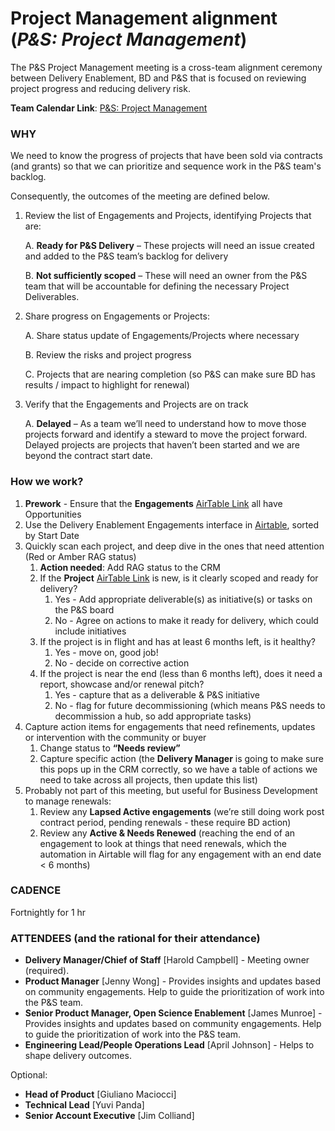 # Project Management alignment (_P&S: Project Management_)

The P&S Project Management meeting is a cross-team alignment ceremony between Delivery Enablement, BD and P&S that is focused on reviewing project progress and reducing delivery risk.

**Team Calendar Link**: [P&S: Project Management](https://calendar.google.com/calendar/event?action=TEMPLATE&tmeid=OGtvb2JsODlvN2I3MzhpMmVhdWpkY2NscDlfMjAyNTAyMTBUMTcwMDAwWiBoY2FtcGJlbGxAMmkyYy5vcmc&tmsrc=hcampbell%402i2c.org&scp=ALL)

### WHY

We need to know the progress of projects that have been sold via contracts (and grants) so that we can prioritize and sequence work in the P&S team's backlog.

Consequently, the outcomes of the meeting are defined below.

1. Review the list of Engagements and Projects, identifying Projects that are:

    A. **Ready for P&S Delivery** – These projects will need an issue created and added to the P&S team’s backlog for delivery

    B. **Not sufficiently scoped** – These will need an owner from the P&S team that will be accountable for defining the necessary Project Deliverables.

1. Share progress on Engagements or Projects:

    A. Share status update of Engagements/Projects where necessary

    B. Review the risks and project progress

    C. Projects that are nearing completion (so P&S can make sure BD has results / impact to highlight for renewal)

1. Verify that the Engagements and Projects are on track

    A. **Delayed** – As a team we’ll need to understand how to move those projects forward and identify a steward to move the project forward. Delayed projects are projects that haven’t been started and we are beyond the contract start date.

### How we work?

1. **Prework** - Ensure that the **Engagements** [AirTable Link](https://airtable.com/appbjBTRIbgRiElkr/pagpZcdEaghJQiYH3) all have Opportunities
2. Use the Delivery Enablement Engagements interface in [Airtable](https://airtable.com/appbjBTRIbgRiElkr/pagpZcdEaghJQiYH3), sorted by Start Date
3. Quickly scan each project, and deep dive in the ones that need attention (Red or Amber RAG status)
    1. **Action needed**: Add RAG status to the CRM
    2. If the **Project** [AirTable Link](https://airtable.com/appbjBTRIbgRiElkr/pag0zFFd2NaJHBHN5) is new, is it clearly scoped and ready for delivery?
        1. Yes - Add appropriate deliverable(s) as initiative(s) or tasks on the P&S board
        2. No - Agree on actions to make it ready for delivery, which could include initiatives
    3. If the project is in flight and has at least 6 months left, is it healthy?
        1. Yes - move on, good job!
        2. No - decide on corrective action
    4. If the project is near the end (less than 6 months left), does it need a report, showcase and/or renewal pitch?
        1. Yes - capture that as a deliverable & P&S initiative
        2. No - flag for future decommissioning (which means P&S needs to decommission a hub, so add appropriate tasks)
4. Capture action items for engagements that need refinements, updates or intervention with the community or buyer
    1. Change status to **“Needs review”**
    2. Capture specific action (the **Delivery Manager** is going to make sure this pops up in the CRM correctly, so we have a table of actions we need to take across all projects, then update this list)
5. Probably not part of this meeting, but useful for Business Development to manage renewals:
    1. Review any **Lapsed Active engagements** (we’re still doing work post contract period, pending renewals - these require BD action)
    2. Review any **Active & Needs Renewed** (reaching the end of an engagement to look at things that need renewals, which the automation in Airtable will flag for any engagement with an end date &lt; 6 months)

### CADENCE

Fortnightly for 1 hr

### ATTENDEES (and the rational for their attendance)

-   **Delivery Manager/Chief of Staff** [Harold Campbell] - Meeting owner (required).
-   **Product Manager** [Jenny Wong] - Provides insights and updates based on community engagements. Help to guide the prioritization of work into the P&S team.
-   **Senior Product Manager, Open Science Enablement** [James Munroe] - Provides insights and updates based on community engagements. Help to guide the prioritization of work into the P&S team.
-   **Engineering Lead/People Operations Lead** [April Johnson] - Helps to shape delivery outcomes.

Optional:

-   **Head of Product** [Giuliano Maciocci]
-   **Technical Lead** [Yuvi Panda]
-   **Senior Account Executive** [Jim Colliand]
